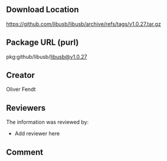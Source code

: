 ## Download Location

https://github.com/libusb/libusb/archive/refs/tags/v1.0.27.tar.gz

## Package URL (purl)

pkg:github/libusb/libusb@v1.0.27

## Creator

Oliver Fendt

## Reviewers

The information was reviewed by:

* Add reviewer here

## Comment

